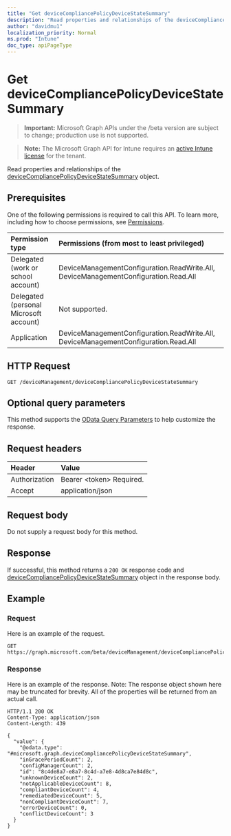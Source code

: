 ```yaml
---
title: "Get deviceCompliancePolicyDeviceStateSummary"
description: "Read properties and relationships of the deviceCompliancePolicyDeviceStateSummary object."
author: "davidmu1"
localization_priority: Normal
ms.prod: "Intune"
doc_type: apiPageType
---
```


# Get deviceCompliancePolicyDeviceStateSummary

> **Important:** Microsoft Graph APIs under the /beta version are subject to change; production use is not supported.

> **Note:** The Microsoft Graph API for Intune requires an [active Intune license](https://go.microsoft.com/fwlink/?linkid=839381) for the tenant.

Read properties and relationships of the [deviceCompliancePolicyDeviceStateSummary](../resources/intune-deviceconfig-devicecompliancepolicydevicestatesummary.md) object.

## Prerequisites
One of the following permissions is required to call this API. To learn more, including how to choose permissions, see [Permissions](/graph/permissions-reference).

|Permission type|Permissions (from most to least privileged)|
|:---|:---|
|Delegated (work or school account)|DeviceManagementConfiguration.ReadWrite.All, DeviceManagementConfiguration.Read.All|
|Delegated (personal Microsoft account)|Not supported.|
|Application|DeviceManagementConfiguration.ReadWrite.All, DeviceManagementConfiguration.Read.All|

## HTTP Request
<!-- {
  "blockType": "ignored"
}
-->
``` http
GET /deviceManagement/deviceCompliancePolicyDeviceStateSummary
```

## Optional query parameters
This method supports the [OData Query Parameters](https://docs.microsoft.com/en-us/graph/query-parameters) to help customize the response.

## Request headers
|Header|Value|
|:---|:---|
|Authorization|Bearer &lt;token&gt; Required.|
|Accept|application/json|

## Request body
Do not supply a request body for this method.

## Response
If successful, this method returns a `200 OK` response code and [deviceCompliancePolicyDeviceStateSummary](../resources/intune-deviceconfig-devicecompliancepolicydevicestatesummary.md) object in the response body.

## Example

### Request
Here is an example of the request.
``` http
GET https://graph.microsoft.com/beta/deviceManagement/deviceCompliancePolicyDeviceStateSummary
```

### Response
Here is an example of the response. Note: The response object shown here may be truncated for brevity. All of the properties will be returned from an actual call.
``` http
HTTP/1.1 200 OK
Content-Type: application/json
Content-Length: 439

{
  "value": {
    "@odata.type": "#microsoft.graph.deviceCompliancePolicyDeviceStateSummary",
    "inGracePeriodCount": 2,
    "configManagerCount": 2,
    "id": "8c4de8a7-e8a7-8c4d-a7e8-4d8ca7e84d8c",
    "unknownDeviceCount": 2,
    "notApplicableDeviceCount": 8,
    "compliantDeviceCount": 4,
    "remediatedDeviceCount": 5,
    "nonCompliantDeviceCount": 7,
    "errorDeviceCount": 0,
    "conflictDeviceCount": 3
  }
}
```




